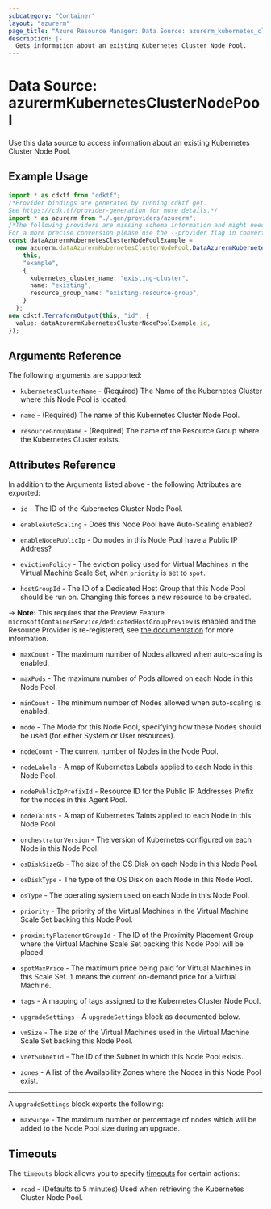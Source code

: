 ```yaml
---
subcategory: "Container"
layout: "azurerm"
page_title: "Azure Resource Manager: Data Source: azurerm_kubernetes_cluster_node_pool"
description: |-
  Gets information about an existing Kubernetes Cluster Node Pool.
---
```


# Data Source: azurermKubernetesClusterNodePool

Use this data source to access information about an existing Kubernetes Cluster Node Pool.

## Example Usage

```typescript
import * as cdktf from "cdktf";
/*Provider bindings are generated by running cdktf get.
See https://cdk.tf/provider-generation for more details.*/
import * as azurerm from "./.gen/providers/azurerm";
/*The following providers are missing schema information and might need manual adjustments to synthesize correctly: azurerm.
For a more precise conversion please use the --provider flag in convert.*/
const dataAzurermKubernetesClusterNodePoolExample =
  new azurerm.dataAzurermKubernetesClusterNodePool.DataAzurermKubernetesClusterNodePool(
    this,
    "example",
    {
      kubernetes_cluster_name: "existing-cluster",
      name: "existing",
      resource_group_name: "existing-resource-group",
    }
  );
new cdktf.TerraformOutput(this, "id", {
  value: dataAzurermKubernetesClusterNodePoolExample.id,
});

```

## Arguments Reference

The following arguments are supported:

*   `kubernetesClusterName` - (Required) The Name of the Kubernetes Cluster where this Node Pool is located.

*   `name` - (Required) The name of this Kubernetes Cluster Node Pool.

*   `resourceGroupName` - (Required) The name of the Resource Group where the Kubernetes Cluster exists.

## Attributes Reference

In addition to the Arguments listed above - the following Attributes are exported:

*   `id` - The ID of the Kubernetes Cluster Node Pool.

*   `enableAutoScaling` - Does this Node Pool have Auto-Scaling enabled?

*   `enableNodePublicIp` - Do nodes in this Node Pool have a Public IP Address?

*   `evictionPolicy` - The eviction policy used for Virtual Machines in the Virtual Machine Scale Set, when `priority` is set to `spot`.

*   `hostGroupId` - The ID of a Dedicated Host Group that this Node Pool should be run on. Changing this forces a new resource to be created.

\-> **Note:** This requires that the Preview Feature `microsoftContainerService/dedicatedHostGroupPreview` is enabled and the Resource Provider is re-registered, see [the documentation](https://docs.microsoft.com/en-us/azure/aks/use-azure-dedicated-hosts#register-the-dedicatedhostgrouppreview-preview-feature) for more information.

*   `maxCount` - The maximum number of Nodes allowed when auto-scaling is enabled.

*   `maxPods` - The maximum number of Pods allowed on each Node in this Node Pool.

*   `minCount` - The minimum number of Nodes allowed when auto-scaling is enabled.

*   `mode` - The Mode for this Node Pool, specifying how these Nodes should be used (for either System or User resources).

*   `nodeCount` - The current number of Nodes in the Node Pool.

*   `nodeLabels` - A map of Kubernetes Labels applied to each Node in this Node Pool.

*   `nodePublicIpPrefixId` - Resource ID for the Public IP Addresses Prefix for the nodes in this Agent Pool.

*   `nodeTaints` - A map of Kubernetes Taints applied to each Node in this Node Pool.

*   `orchestratorVersion` - The version of Kubernetes configured on each Node in this Node Pool.

*   `osDiskSizeGb` - The size of the OS Disk on each Node in this Node Pool.

*   `osDiskType` - The type of the OS Disk on each Node in this Node Pool.

*   `osType` - The operating system used on each Node in this Node Pool.

*   `priority` - The priority of the Virtual Machines in the Virtual Machine Scale Set backing this Node Pool.

*   `proximityPlacementGroupId` - The ID of the Proximity Placement Group where the Virtual Machine Scale Set backing this Node Pool will be placed.

*   `spotMaxPrice` - The maximum price being paid for Virtual Machines in this Scale Set. `1` means the current on-demand price for a Virtual Machine.

*   `tags` - A mapping of tags assigned to the Kubernetes Cluster Node Pool.

*   `upgradeSettings` - A `upgradeSettings` block as documented below.

*   `vmSize` - The size of the Virtual Machines used in the Virtual Machine Scale Set backing this Node Pool.

*   `vnetSubnetId` - The ID of the Subnet in which this Node Pool exists.

*   `zones` - A list of the Availability Zones where the Nodes in this Node Pool exist.

***

A `upgradeSettings` block exports the following:

* `maxSurge` - The maximum number or percentage of nodes which will be added to the Node Pool size during an upgrade.

## Timeouts

The `timeouts` block allows you to specify [timeouts](https://www.terraform.io/language/resources/syntax#operation-timeouts) for certain actions:

* `read` - (Defaults to 5 minutes) Used when retrieving the Kubernetes Cluster Node Pool.
